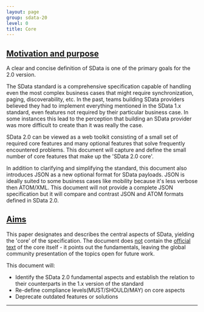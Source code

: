 ```yaml
---
layout: page
group: sdata-20
level: 0
title: Core
---
```


## <a name="motivation-purpose" href="#motivation-purpose">Motivation and purpose</a>

A clear and concise definition of SData is one of the primary goals for the 2.0 version. 

The SData standard is a comprehensive specification capable of handling even the most complex 
business cases that might require synchronization, paging, discoverability, etc. In the past, teams building 
SData providers believed they had to implement everything mentioned in the SData 1.x standard, even 
features not required by their particular business case. In some instances this lead to the perception that 
building an SData provider was more difficult to create than it was really the case.

SData 2.0 can be viewed as a web toolkit consisting of a small set of required core features and many 
optional features that solve frequently encountered problems. This document will capture and define 
the small number of core features that make up the 'SData 2.0 core'.

In addition to clarifying and simplifying the standard, this document also introduces JSON as a new 
optional format for SData payloads. JSON is ideally suited to some business cases like mobility because 
it's less verbose then ATOM/XML. This document will not provide a complete JSON specification but it 
will compare and contrast JSON and ATOM formats defined in SData 2.0.

## <a name="aims" href="#aims">Aims</a>

This paper designates and describes the central aspects of SData, yielding the 'core' of the specification. 
The document does <u>not</u> contain the <u>official text</u> of the core itself - it points out the fundamentals, leaving
the global community presentation of the topics open for future work.

This document will:

*  Identify the SData 2.0 fundamental aspects and establish the relation to their counterparts in the 1.x version of the standard
*  Re-define compliance levels(MUST/SHOULD/MAY) on core aspects
*  Deprecate outdated features or solutions

***